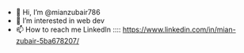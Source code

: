 - 👋 Hi, I’m @mianzubair786
- 👀 I’m interested in web dev
- 📫 How to reach me 
     LinkedIn ::::  https://www.linkedin.com/in/mian-zubair-5ba678207/

      
<!---
mianzubair786/mianzubair786 is a ✨ special ✨ repository because its `README.md` (this file) appears on your GitHub profile.
You can click the Preview link to take a look at your changes.
--->
